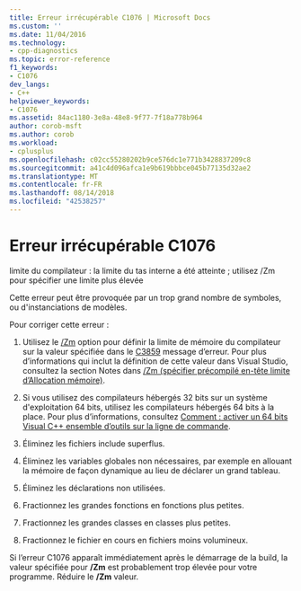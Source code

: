 ```yaml
---
title: Erreur irrécupérable C1076 | Microsoft Docs
ms.custom: ''
ms.date: 11/04/2016
ms.technology:
- cpp-diagnostics
ms.topic: error-reference
f1_keywords:
- C1076
dev_langs:
- C++
helpviewer_keywords:
- C1076
ms.assetid: 84ac1180-3e8a-48e8-9f77-7f18a778b964
author: corob-msft
ms.author: corob
ms.workload:
- cplusplus
ms.openlocfilehash: c02cc55280202b9ce576dc1e771b3428837209c8
ms.sourcegitcommit: a41c4d096afca1e9b619bbbce045b77135d32ae2
ms.translationtype: MT
ms.contentlocale: fr-FR
ms.lasthandoff: 08/14/2018
ms.locfileid: "42538257"
---
```

# <a name="fatal-error-c1076"></a>Erreur irrécupérable C1076
limite du compilateur : la limite du tas interne a été atteinte ; utilisez /Zm pour spécifier une limite plus élevée  
  
 Cette erreur peut être provoquée par un trop grand nombre de symboles, ou d'instanciations de modèles.  
  
 Pour corriger cette erreur :  
  
1.  Utilisez le [/Zm](../../build/reference/zm-specify-precompiled-header-memory-allocation-limit.md) option pour définir la limite de mémoire du compilateur sur la valeur spécifiée dans le [C3859](../../error-messages/compiler-errors-2/compiler-error-c3859.md) message d’erreur. Pour plus d’informations qui inclut la définition de cette valeur dans Visual Studio, consultez la section Notes dans [/Zm (spécifier précompilé en-tête limite d’Allocation mémoire)](../../build/reference/zm-specify-precompiled-header-memory-allocation-limit.md).  
  
2.  Si vous utilisez des compilateurs hébergés 32 bits sur un système d'exploitation 64 bits, utilisez les compilateurs hébergés 64 bits à la place. Pour plus d’informations, consultez [Comment : activer un 64 bits Visual C++ ensemble d’outils sur la ligne de commande](../../build/how-to-enable-a-64-bit-visual-cpp-toolset-on-the-command-line.md).  
  
3.  Éliminez les fichiers include superflus.  
  
4.  Éliminez les variables globales non nécessaires, par exemple en allouant la mémoire de façon dynamique au lieu de déclarer un grand tableau.  
  
5.  Éliminez les déclarations non utilisées.  
  
6.  Fractionnez les grandes fonctions en fonctions plus petites.  
  
7.  Fractionnez les grandes classes en classes plus petites.  
  
8.  Fractionnez le fichier en cours en fichiers moins volumineux.  
  
 Si l’erreur C1076 apparaît immédiatement après le démarrage de la build, la valeur spécifiée pour **/Zm** est probablement trop élevée pour votre programme. Réduire le **/Zm** valeur.